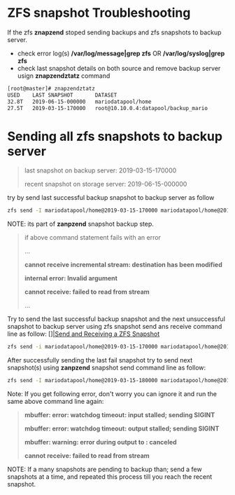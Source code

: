 # ZFS snapshot Troubleshooting
If the zfs **znapzend** stoped sending backups and zfs snapshots to backup server.
- check error log(s) **/var/log/message|grep zfs** OR **/var/log/syslog|grep zfs**
- check last snapshot details on both source and remove backup server usign **znapzendztatz** command

```bash
[root@master]# znapzendztatz
USED    LAST SNAPSHOT       DATASET
32.8T   2019-06-15-000000   mariodatapool/home
27.5T   2019-03-15-170000   root@10.10.0.4:datapool/backup_mario
```

# Sending all zfs snapshots to backup server
> last snapshot on backup server: 2019-03-15-170000 
> 
> recent snapshot on storage server: 2019-06-15-000000
> 
try by send last successful backup snapshot to backup server as follow

```bash
zfs send -I mariodatapool/home@2019-03-15-170000 mariodatapool/home@2019-06-15-000000|ssh -o batchMode=yes -o ConnectTimeout=30 'root@10.10.0.4' '/bin/mbuffer -q -s 128k -W 60 -m 1G|zfs recv -F datapool/backup_mario'
```

NOTE: its part of **zanpzend** snapshot backup step.
> if above command statement fails with an error
> 
> ...
> 
> **cannot receive incremental stream: destination has been modified**
> 
> **internal error: Invalid argument**
> 
> **cannot receive: failed to read from stream**
> 
> ...

Try to send the last successful backup snapshot and the next unsuccessful snapshot to backup server using zfs snapshot send ans receive command line as follow: [][|Send and Receiving a ZFS Snapshot](https://docs.oracle.com/cd/E19253-01/819-5461/gbimy/index.html)

```bash
zfs send -i mariodatapool/home@2019-03-15-170000 mariodatapool/home@2019-03-15-180000 | ssh root@10.10.0.4 zfs recv -F datapool/backup_mario
```

After successfully sending the last fail snapshot try to send next snapshot(s) using **zanpzend** snapshot send command line as follow:
```bash
zfs send -I mariodatapool/home@2019-03-15-180000 mariodatapool/home@2019-06-15-000000|ssh -o batchMode=yes -o ConnectTimeout=30 'root@10.10.0.4' '/bin/mbuffer -q -s 128k -W 60 -m 1G|zfs recv -F datapool/backup_mario'
```

Note: If you get following error, don't worry you can ignore it and run the same above command line again:
> **mbuffer: error: watchdog timeout: input stalled; sending SIGINT**
> 
> **mbuffer: error: watchdog timeout: output stalled; sending SIGINT**
> 
> **mbuffer: warning: error during output to <stdout>: canceled**
>
> **cannot receive: failed to read from stream**

NOTE: If a many snapshots are pending to backup than; send a few snapshots at a time, and repeated this process till you reach the recent snapshot.
